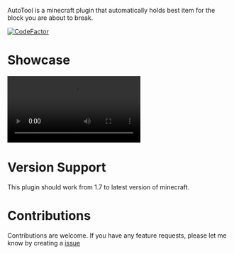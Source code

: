 AutoTool is a minecraft plugin that automatically holds best item for the block you are about to break.

[![CodeFactor](https://www.codefactor.io/repository/github/usainsrht/autotool/badge)](https://www.codefactor.io/repository/github/usainsrht/autotool)

# Showcase
[<video src="https://www.youtube.com/embed/54jAbZb8u3I"></video>](https://youtu.be/54jAbZb8u3I)

# Version Support
This plugin should work from 1.7 to latest version of minecraft.

# Contributions
Contributions are welcome.
If you have any feature requests, please let me know by creating a [issue](https://github.com/UsainSrht/AutoTool/issues/new)
